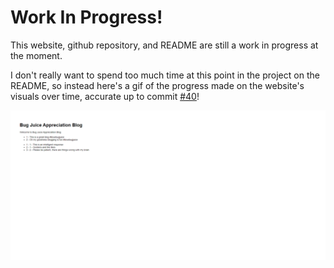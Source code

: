 # Work In Progress!
This website, github repository, and README are still a work in progress at the moment.

I don't really want to spend too much time at this point in the project on the README, so instead here's
a gif of the progress made on the website's visuals over time, accurate up to commit
[#40](https://github.com/cs401-fall2022/lesson23-MesaGreear/commit/8cc986f7b1798af9ff256c5836a5b4059681befd)!

![screen capture](progress40.gif)
